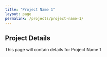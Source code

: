 ```yaml
---
title: "Project Name 1"
layout: page
permalink: /projects/project-name-1/
---
```

## Project Details

This page will contain details for Project Name 1.
